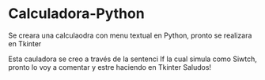 # Calculadora-Python
Se creara una calculaodra con menu textual en Python, pronto se realizara en Tkinter

Esta cauladora se creo a través de la sentenci If la cual simula como Siwtch, pronto lo voy a comentar y estre haciendo en Tkinter
Saludos!
